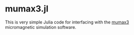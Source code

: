 # mumax3.jl

This is very simple Julia code for interfacing with the [mumax3](https://github.com/mumax/3) micromagnetic simulation software. 
